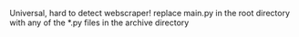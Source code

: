 Universal, hard to detect webscraper!
replace main.py in the root directory with any of the *.py files in the archive directory 
